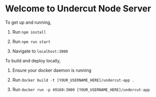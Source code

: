 # Welcome to Undercut Node Server

To get up and running,

1. Run `npm install`

2. Run `npm run start`

3. Navigate to `localhost:3000`

To build and deploy locally,

1. Ensure your docker daemon is running

2. Run `docker build -t [YOUR_USERNAME_HERE]/undercut-app .`

3. Run `docker run -p 49160:3000 [YOUR_USERNAME_HERE]/undercut-app`
